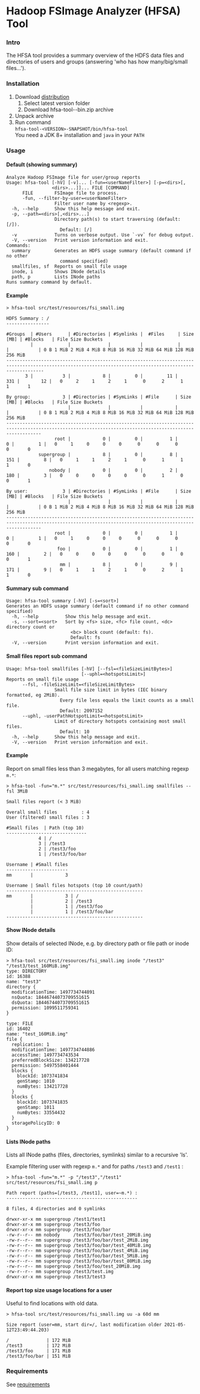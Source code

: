 # Hadoop FSImage Analyzer (HFSA) Tool

### Intro

The HFSA tool provides a summary overview of the HDFS data files and directories of users and groups
(answering 'who has how many/big/small files...').

### Installation

1. Download [distribution](https://repo1.maven.org/maven2/de/m3y/hadoop/hdfs/hfsa/hfsa-tool/)
    1. Select latest version folder
    2. Download hfsa-tool-<VERSION>-bin.zip archive
2. Unpack archive
3. Run command  
   `hfsa-tool-<VERSION>-SNAPSHOT/bin/hfsa-tool`  
   You need a JDK 8+ installation and `java` in your `PATH`
   
### Usage

#### Default (showing summary)
```
Analyze Hadoop FSImage file for user/group reports
Usage: hfsa-tool [-hV] [-v]... [-fun=<userNameFilter>] [-p=<dirs>[,
                 <dirs>...]]... FILE [COMMAND]
      FILE        FSImage file to process.
      -fun, --filter-by-user=<userNameFilter>
                  Filter user name by <regexp>.
  -h, --help      Show this help message and exit.
  -p, --path=<dirs>[,<dirs>...]
                  Directory path(s) to start traversing (default: [/]).
                    Default: [/]
  -v              Turns on verbose output. Use `-vv` for debug output.
  -V, --version   Print version information and exit.
Commands:
  summary         Generates an HDFS usage summary (default command if no other
                    command specified)
  smallfiles, sf  Reports on small file usage
  inode, i        Shows INode details
  path, p         Lists INode paths
Runs summary command by default.
```

#### Example
```
> hfsa-tool src/test/resources/fsi_small.img 

HDFS Summary : /
----------------

#Groups  | #Users      | #Directories | #Symlinks |  #Files     | Size [MB] | #Blocks   | File Size Buckets 
         |             |              |           |             |           |           | 0 B 1 MiB 2 MiB 4 MiB 8 MiB 16 MiB 32 MiB 64 MiB 128 MiB 256 MiB
----------------------------------------------------------------------------------------------------------------------------------------------------------
       3 |           3 |            8 |         0 |         11 |       331 |        12 |   0     2     1     2     1      0      2      1       1       1

By group:            3 | #Directories | #SymLinks | #File      | Size [MB] | #Blocks   | File Size Buckets
                       |              |           |            |           |           | 0 B 1 MiB 2 MiB 4 MiB 8 MiB 16 MiB 32 MiB 64 MiB 128 MiB 256 MiB
---------------------------------------------------------------------------------------------------------------------------------------------------------
                  root |            0 |         0 |          1 |         0 |         1 |   0     1     0     0     0      0      0      0       0       0
            supergroup |            8 |         0 |          8 |       151 |         8 |   0     1     1     2     1      0      1      1       1       0
                nobody |            0 |         0 |          2 |       180 |         3 |   0     0     0     0     0      0      1      0       0       1

By user:             3 | #Directories | #SymLinks | #File      | Size [MB] | #Blocks   | File Size Buckets
                       |              |           |            |           |           | 0 B 1 MiB 2 MiB 4 MiB 8 MiB 16 MiB 32 MiB 64 MiB 128 MiB 256 MiB
---------------------------------------------------------------------------------------------------------------------------------------------------------
                  root |            0 |         0 |          1 |         0 |         1 |   0     1     0     0     0      0      0      0       0       0
                   foo |            0 |         0 |          1 |       160 |         2 |   0     0     0     0     0      0      0      0       0       1
                    mm |            8 |         0 |          9 |       171 |         9 |   0     1     1     2     1      0      2      1       1       0

```
#### Summary sub command
```
Usage: hfsa-tool summary [-hV] [-s=<sort>]
Generates an HDFS usage summary (default command if no other command specified)
  -h, --help          Show this help message and exit.
  -s, --sort=<sort>   Sort by <fs> size, <fc> file count, <dc> directory count or
                        <bc> block count (default: fs).
                        Default: fs
  -V, --version       Print version information and exit.
```

#### Small files report sub command
```
Usage: hfsa-tool smallfiles [-hV] [--fsl=<fileSizeLimitBytes>]
                            [--uphl=<hotspotsLimit>]
Reports on small file usage
      --fsl, -fileSizeLimit=<fileSizeLimitBytes>
                  Small file size limit in bytes (IEC binary formatted, eg 2MiB).
                    Every file less equals the limit counts as a small file.
                    Default: 2097152
      --uphl, -userPathHotspotLimit=<hotspotsLimit>
                  Limit of directory hotspots containing most small files.
                    Default: 10
  -h, --help      Show this help message and exit.
  -V, --version   Print version information and exit.
```

#### Example
Report on small files less than 3 megabytes, for all users matching regexp `m.*`:

```
> hfsa-tool -fun="m.*" src/test/resources/fsi_small.img smallfiles --fsl 3MiB

Small files report (< 3 MiB)

Overall small files         : 4
User (filtered) small files : 3

#Small files  | Path (top 10) 
------------------------------
            4 | /
            3 | /test3
            2 | /test3/foo
            1 | /test3/foo/bar

Username | #Small files
-----------------------
mm       |            3

Username | Small files hotspots (top 10 count/path)
---------------------------------------------------
mm       |            3 | /
         |            2 | /test3
         |            1 | /test3/foo
         |            1 | /test3/foo/bar
---------------------------------------------------
```
#### Show INode details 

Show details of selected INode, e.g. by directory path or file path or inode ID:
```
> hfsa-tool src/test/resources/fsi_small.img inode "/test3" "/test3/test_160MiB.img"
type: DIRECTORY
id: 16388
name: "test3"
directory {
  modificationTime: 1497734744891
  nsQuota: 18446744073709551615
  dsQuota: 18446744073709551615
  permission: 1099511759341
}

type: FILE
id: 16402
name: "test_160MiB.img"
file {
  replication: 1
  modificationTime: 1497734744886
  accessTime: 1497734743534
  preferredBlockSize: 134217728
  permission: 5497558401444
  blocks {
    blockId: 1073741834
    genStamp: 1010
    numBytes: 134217728
  }
  blocks {
    blockId: 1073741835
    genStamp: 1011
    numBytes: 33554432
  }
  storagePolicyID: 0
}
```

#### Lists INode paths
Lists all INode paths (files, directories, symlinks) similar to a recursive 'ls'.

Example filtering user with regexp `m.*` and for paths `/test3` and `/test1` :
```
> hfsa-tool -fun="m.*" -p "/test3","/test1" src/test/resources/fsi_small.img p

Path report (paths=[/test3, /test1], user=~m.*) :
-------------------------------------------------

8 files, 4 directories and 0 symlinks

drwxr-xr-x mm supergroup /test1/test1
drwxr-xr-x mm supergroup /test3/foo
drwxr-xr-x mm supergroup /test3/foo/bar
-rw-r--r-- mm nobody     /test3/foo/bar/test_20MiB.img
-rw-r--r-- mm supergroup /test3/foo/bar/test_2MiB.img
-rw-r--r-- mm supergroup /test3/foo/bar/test_40MiB.img
-rw-r--r-- mm supergroup /test3/foo/bar/test_4MiB.img
-rw-r--r-- mm supergroup /test3/foo/bar/test_5MiB.img
-rw-r--r-- mm supergroup /test3/foo/bar/test_80MiB.img
-rw-r--r-- mm supergroup /test3/foo/test_20MiB.img
-rw-r--r-- mm supergroup /test3/test.img
drwxr-xr-x mm supergroup /test3/test3

```

#### Report top size usage locations for a user

Useful to find locations with old data.

```
> hfsa-tool src/test/resources/fsi_small.img uu -a 60d mm 

Size report (user=mm, start dir=/, last modification older 2021-05-12T23:49:44.203)

/              | 172 MiB
/test3         | 172 MiB
/test3/foo     | 171 MiB
/test3/foo/bar | 151 MiB
```

### Requirements 

See [requirements](../README.md#requirements)
